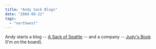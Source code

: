 ```yaml
---
title: "Andy Sack Blogs"
date: "2004-09-22"
tags: 
  - "northwest"
---
```


Andy starts a blog -- [A Sack of Seattle](http://asack.typepad.com/a_sack_of_seattle/ "A Sack of Seattle") -- and a company -- [Judy's Book](http://www.judysbook.com) (I'm on the board).
